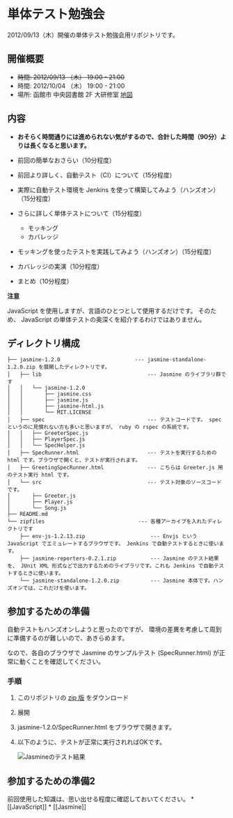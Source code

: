 単体テスト勉強会
=================

2012/09/13（木）開催の単体テスト勉強会用リポジトリです。

開催概要
---------

* ~~時間: 2012/09/13 （木） 19:00 - 21:00~~
* 時間: 2012/10/04 （木） 19:00 - 21:00
* 場所: 函館市 中央図書館 2F 大研修室 [地図](http://goo.gl/maps/HcGZq)

内容
---------

* **おそらく時間通りには進められない気がするので、合計した時間（90分）よりは長くなると思います。**

* 前回の簡単なおさらい（10分程度）
* 前回より詳しく、自動テスト（CI）について（15分程度）
* 実際に自動テスト環境を Jenkins を使って構築してみよう（ハンズオン）（15分程度）
* さらに詳しく単体テストについて（15分程度）
   * モッキング
   * カバレッジ
* モッキングを使ったテストを実践してみよう（ハンズオン）（15分程度）
* カバレッジの実演（10分程度）
* まとめ（10分程度）


**注意**

JavaScript を使用しますが、言語のひとつとして使用するだけです。
そのため、 JavaScript の単体テストの奥深くを紹介するわけではありません。

ディレクトリ構成
----------------

    ├── jasmine-1.2.0                        --- jasmine-standalone-1.2.0.zip を展開したディレクトリです。
    │   ├── lib                                  --- Jasmine のライブラリ群です
    │   │   └── jasmine-1.2.0
    │   │       ├── jasmine.css
    │   │       ├── jasmine.js
    │   │       ├── jasmine-html.js
    │   │       └── MIT.LICENSE
    │   ├── spec                                 --- テストコードです。 spec というのに見慣れない方も多いと思いますが、 ruby の rspec の系統です。
    │   │   ├── GreeterSpec.js
    │   │   ├── PlayerSpec.js
    │   │   └── SpecHelper.js
    │   ├── SpecRunner.html                      --- テストを実行するための html です。ブラウザで開くと、テストが実行されます。
    │   ├── GreetingSpecRunner.html              --- こちらは Greeter.js 用のテスト実行 html です。
    │   └── src                                  --- テスト対象のソースコードです。
    │       ├── Greeter.js
    │       ├── Player.js
    │       └── Song.js
    ├── README.md
    └── zipfiles                              --- 各種アーカイブを入れたディレクトリです
        ├── env-js-1.2.13.zip                     --- Envjs という JavaScript でエミュレートするブラウザです。 Jenkins で自動テストするときに使います。
        ├── jasmine-reporters-0.2.1.zip           --- Jasmine のテスト結果を、 JUnit XML 形式などで出力するためのライブラリです。これも Jenkins で自動テストするときに使います。
        └── jasmine-standalone-1.2.0.zip          --- Jasmine 本体です。ハンズオンでは、これだけを使います。

参加するための準備
-------------------

自動テストもハンズオンしようと思ったのですが、
環境の差異を考慮して周到に準備するのが難しいので、あきらめます。

なので、各自のブラウザで Jasmine のサンプルテスト (SpecRunner.html) が正常に動くことを確認してください。

### 手順

1. このリポジトリの [zip 版](https://github.com/comutt/unittest-study/zipball/v0.0.3) をダウンロード 
1. 展開
1. jasmine-1.2.0/SpecRunner.html をブラウザで開きます。
1. 以下のように、テストが正常に実行されればOKです。

   ![Jasmineのテスト結果](https://raw.github.com/comutt/unittest-study/master/images/jasmine-result.png)

参加するための準備2
---------------------

前回使用した知識は、思い出せる程度に確認しておいてください。
    * [[JavaScript]]
    * [[Jasmine]]